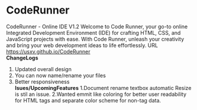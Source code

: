 # CodeRunner
CodeRunner - Online IDE V1.2
Welcome to Code Runner, your go-to online Integrated Development Environment (IDE) for crafting HTML, CSS, and JavaScript projects with ease. With Code Runner, unleash your creativity and bring your web development ideas to life effortlessly. URL https://usxv.github.io/CodeRunner  
**ChangeLogs**
1. Updated overall design
2. You can now name/rename your files
3. Better responsiveness  
**Isues/UpcomingFeatures**
1.Document rename textbox automatic Resize is stil an issue.
2.Wanted emmit like coloring for better user readability for HTML tags and separate color scheme for non-tag data. 
